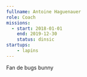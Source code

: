 ```yaml
---
fullname: Antoine Haguenauer
role: Coach
missions:
  - start: 2018-01-01
    end: 2019-12-30
    status: dinsic
startups:
    - lapins
---
```


Fan de bugs bunny
